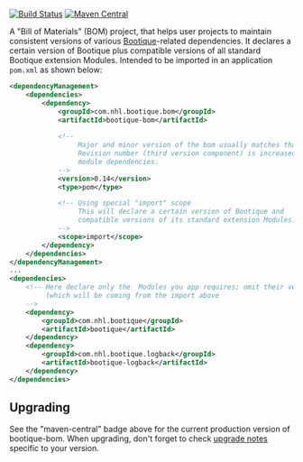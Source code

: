 [![Build Status](https://travis-ci.org/nhl/bootique-bom.svg)](https://travis-ci.org/nhl/bootique-bom)
[![Maven Central](https://maven-badges.herokuapp.com/maven-central/com.nhl.bootique.bom/bootique-bom/badge.svg)](https://maven-badges.herokuapp.com/maven-central/com.nhl.bootique.bom/bootique-bom/)

A "Bill of Materials" (BOM) project, that helps user projects to maintain consistent versions of various [Bootique](https://github.com/nhl/bootique)-related dependencies. It declares a certain version of Bootique plus compatible versions of all standard Bootique extension Modules. Intended to be imported in an application ```pom.xml``` as shown below:
 
```xml
<dependencyManagement>
	<dependencies>
		<dependency>
			<groupId>com.nhl.bootique.bom</groupId>
			<artifactId>bootique-bom</artifactId>
			
			<!-- 
			     Major and minor version of the bom usually matches that of the main Bootique module.
			     Revision number (third version component) is increased with upgrades of other
			     module dependencies.
			-->
			<version>0.14</version>
			<type>pom</type>

			<!-- Using special "import" scope
			     This will declare a certain version of Bootique and 
			     compatible versions of its standard extension Modules.
			-->
			<scope>import</scope>
		</dependency>
	</dependencies>
</dependencyManagement>
...
<dependencies>
	<!-- Here declare only the  Modules you app requires; omit their versions 
	     (which will be coming from the import above 
	-->
	<dependency>
		<groupId>com.nhl.bootique</groupId>
		<artifactId>bootique</artifactId>
	</dependency>
	<dependency>
		<groupId>com.nhl.bootique.logback</groupId>
		<artifactId>bootique-logback</artifactId>
	</dependency>
</dependencies>
```

## Upgrading

See the "maven-central" badge above for the current production version of bootique-bom. When upgrading, don't forget to check [upgrade notes](https://github.com/nhl/bootique-bom/blob/master/UPGRADE.md) specific to your version.
